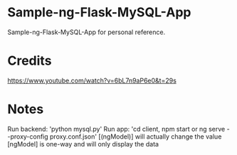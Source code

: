 # Sample-ng-Flask-MySQL-App
Sample-ng-Flask-MySQL-App for personal reference.

# Credits
https://www.youtube.com/watch?v=6bL7n9aP6e0&t=29s

# Notes
Run backend: 'python mysql.py'
Run app: 'cd client, npm start or ng serve --proxy-config proxy.conf.json'
[(ngModel)] will actually change the value
[ngModel] is one-way and will only display the data